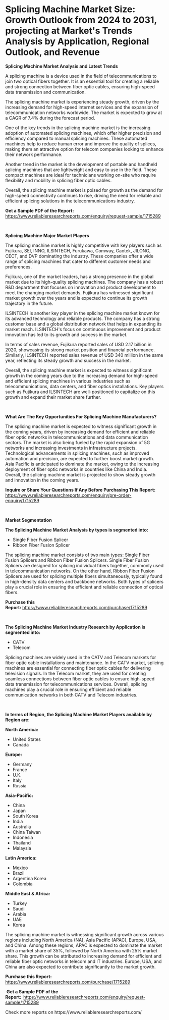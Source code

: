 <p><h1>Splicing Machine Market Size: Growth Outlook from 2024 to 2031, projecting at Market's Trends Analysis by Application, Regional Outlook, and Revenue</h1></p><p><strong>Splicing Machine Market Analysis and Latest Trends</strong></p>
<p><p>A splicing machine is a device used in the field of telecommunications to join two optical fibers together. It is an essential tool for creating a reliable and strong connection between fiber optic cables, ensuring high-speed data transmission and communication.</p><p>The splicing machine market is experiencing steady growth, driven by the increasing demand for high-speed internet services and the expansion of telecommunication networks worldwide. The market is expected to grow at a CAGR of 7.4% during the forecast period.</p><p>One of the key trends in the splicing machine market is the increasing adoption of automated splicing machines, which offer higher precision and efficiency compared to manual splicing machines. These automated machines help to reduce human error and improve the quality of splices, making them an attractive option for telecom companies looking to enhance their network performance.</p><p>Another trend in the market is the development of portable and handheld splicing machines that are lightweight and easy to use in the field. These compact machines are ideal for technicians working on-site who require flexibility and mobility in splicing fiber optic cables.</p><p>Overall, the splicing machine market is poised for growth as the demand for high-speed connectivity continues to rise, driving the need for reliable and efficient splicing solutions in the telecommunications industry.</p></p>
<p><strong>Get a Sample PDF of the Report:&nbsp;</strong> <a href="https://www.reliableresearchreports.com/enquiry/request-sample/1715289">https://www.reliableresearchreports.com/enquiry/request-sample/1715289</a></p>
<p>&nbsp;</p>
<p><strong>Splicing Machine Major Market Players</strong></p>
<p><p>The splicing machine market is highly competitive with key players such as Fujikura, SEI, INNO, ILSINTECH, Furukawa, Comway, Gaotek, JILONG, CECT, and DVP dominating the industry. These companies offer a wide range of splicing machines that cater to different customer needs and preferences.</p><p>Fujikura, one of the market leaders, has a strong presence in the global market due to its high-quality splicing machines. The company has a robust R&D department that focuses on innovation and product development to meet the changing market demands. Fujikura has witnessed significant market growth over the years and is expected to continue its growth trajectory in the future.</p><p>ILSINTECH is another key player in the splicing machine market known for its advanced technology and reliable products. The company has a strong customer base and a global distribution network that helps in expanding its market reach. ILSINTECH's focus on continuous improvement and product innovation has led to its growth and success in the market.</p><p>In terms of sales revenue, Fujikura reported sales of USD 2.17 billion in 2020, showcasing its strong market position and financial performance. Similarly, ILSINTECH reported sales revenue of USD 340 million in the same year, reflecting its steady growth and success in the market.</p><p>Overall, the splicing machine market is expected to witness significant growth in the coming years due to the increasing demand for high-speed and efficient splicing machines in various industries such as telecommunications, data centers, and fiber optics installations. Key players such as Fujikura and ILSINTECH are well-positioned to capitalize on this growth and expand their market share further.</p></p>
<p>&nbsp;</p>
<p><strong>What Are The Key Opportunities For Splicing Machine Manufacturers?</strong></p>
<p><p>The splicing machine market is expected to witness significant growth in the coming years, driven by increasing demand for efficient and reliable fiber optic networks in telecommunications and data communication sectors. The market is also being fueled by the rapid expansion of 5G networks and increasing investments in infrastructure projects. Technological advancements in splicing machines, such as improved automation and precision, are expected to further boost market growth. Asia Pacific is anticipated to dominate the market, owing to the increasing deployment of fiber optic networks in countries like China and India. Overall, the splicing machine market is projected to show steady growth and innovation in the coming years.</p></p>
<p><strong>Inquire or Share Your Questions If Any Before Purchasing This Report:</strong> <a href="https://www.reliableresearchreports.com/enquiry/pre-order-enquiry/1715289">https://www.reliableresearchreports.com/enquiry/pre-order-enquiry/1715289</a></p>
<p>&nbsp;</p>
<p><strong>Market Segmentation</strong></p>
<p><strong>The Splicing Machine Market Analysis by types is segmented into:</strong></p>
<p><ul><li>Single Fiber Fusion Splicer</li><li>Ribbon Fiber Fusion Splicer</li></ul></p>
<p><p>The splicing machine market consists of two main types: Single Fiber Fusion Splicers and Ribbon Fiber Fusion Splicers. Single Fiber Fusion Splicers are designed for splicing individual fibers together, commonly used in telecommunication networks. On the other hand, Ribbon Fiber Fusion Splicers are used for splicing multiple fibers simultaneously, typically found in high-density data centers and backbone networks. Both types of splicers play a crucial role in ensuring the efficient and reliable connection of optical fibers.</p></p>
<p><strong>Purchase this Report:&nbsp;</strong><a href="https://www.reliableresearchreports.com/purchase/1715289">https://www.reliableresearchreports.com/purchase/1715289</a></p>
<p>&nbsp;</p>
<p><strong>The Splicing Machine Market Industry Research by Application is segmented into:</strong></p>
<p><ul><li>CATV</li><li>Telecom</li></ul></p>
<p><p>Splicing machines are widely used in the CATV and Telecom markets for fiber optic cable installations and maintenance. In the CATV market, splicing machines are essential for connecting fiber optic cables for delivering television signals. In the Telecom market, they are used for creating seamless connections between fiber optic cables to ensure high-speed data transmission for telecommunications services. Overall, splicing machines play a crucial role in ensuring efficient and reliable communication networks in both CATV and Telecom industries.</p></p>
<p>&nbsp;</p>
<p><strong>In terms of Region, the Splicing Machine Market Players available by Region are:</strong></p>
<p>
    <p> <strong> North America: </strong>
        <ul>
            <li>United States</li>
            <li>Canada</li>
        </ul>
        </p> 
    <p> <strong> Europe: </strong>
        <ul>
            <li>Germany</li>
            <li>France</li>
            <li>U.K.</li>
            <li>Italy</li>
            <li>Russia</li>
        </ul>
        </p> 
    <p> <strong> Asia-Pacific: </strong>
        <ul>
            <li>China</li>
            <li>Japan</li>
            <li>South Korea</li>
            <li>India</li>
            <li>Australia</li>
            <li>China Taiwan</li>
            <li>Indonesia</li>
            <li>Thailand</li>
            <li>Malaysia</li>
        </ul>
        </p> 
    <p> <strong> Latin America: </strong>
        <ul>
            <li>Mexico</li>
            <li>Brazil</li>
            <li>Argentina Korea</li>
            <li>Colombia</li>
        </ul>
        </p> 
    <p> <strong> Middle East & Africa: </strong>
        <ul>
            <li>Turkey</li>
            <li>Saudi</li>
            <li>Arabia</li>
            <li>UAE</li>
            <li>Korea</li>
        </ul>
    </p>
    </p>
<p><p>The splicing machine market is witnessing significant growth across various regions including North America (NA), Asia Pacific (APAC), Europe, USA, and China. Among these regions, APAC is expected to dominate the market with a market share of 35%, followed by North America with 25% market share. This growth can be attributed to increasing demand for efficient and reliable fiber optic networks in telecom and IT industries. Europe, USA, and China are also expected to contribute significantly to the market growth.</p></p>
<p><strong>Purchase this Report: </strong><a href="https://www.reliableresearchreports.com/purchase/1715289">https://www.reliableresearchreports.com/purchase/1715289</a></p>
<p>&nbsp;<strong>Get a Sample PDF of the Report:&nbsp;&nbsp;</strong><a href="https://www.reliableresearchreports.com/enquiry/request-sample/1715289">https://www.reliableresearchreports.com/enquiry/request-sample/1715289</a></p>
<p><strong></strong></p>
<p>Check more reports on https://www.reliableresearchreports.com/</p>